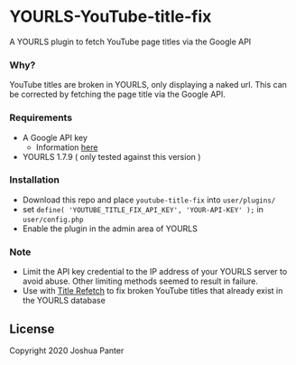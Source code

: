 # YOURLS-YouTube-title-fix
A YOURLS plugin to fetch YouTube page titles via the Google API

### Why?
YouTube titles are broken in YOURLS, only displaying a naked url. This can be corrected by fetching the page title via the Google API.
### Requirements
- A Google API key
    - Information [here](https://developers.google.com/youtube/v3/getting-started)
- YOURLS 1.7.9 ( only tested against this version )

### Installation
- Download this repo and place `youtube-title-fix` into `user/plugins/`
- set `define( 'YOUTUBE_TITLE_FIX_API_KEY', 'YOUR-API-KEY' );` in `user/config.php`
- Enable the plugin in the admin area of YOURLS

### Note
- Limit the API key credential to the IP address of your YOURLS server to avoid abuse. Other limiting methods seemed to result in failure.
- Use with [Title Refetch](https://github.com/joshp23/YOURLS-title-refetch) to fix broken YouTube titles that already exist in the YOURLS database

License
-------
Copyright 2020 Joshua Panter  
